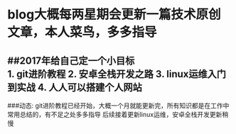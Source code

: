 # blog大概每两星期会更新一篇技术原创文章，本人菜鸟，多多指导
##2017年给自己定一个小目标<br>
    1. git进阶教程
    2. 安卓全栈开发之路
    3. linux运维入门到实战
    4. 人人可以搭建个人网站
-------
###动态:
    git进阶教程已经开始，大概一个月就能更新完，所有知识都是在工作中常用总结的，有不足之处多多指导
    后续接着更新linux运维，安卓全栈开发更新稍慢
